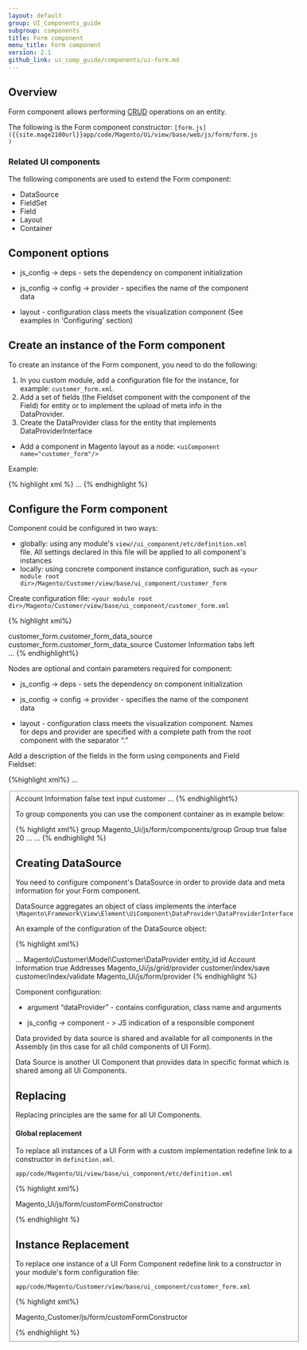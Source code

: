 ```yaml
---
layout: default
group: UI_Components_guide
subgroup: components
title: Form component
menu_title: Form component
version: 2.1
github_link: ui_comp_guide/components/ui-form.md
---
```



## Overview
Form component allows performing [CRUD](https://en.wikipedia.org/wiki/Create,_read,_update_and_delete) operations on an entity. 

The following is the Form component constructor: `[form.js]({{site.mage2100url}}app/code/Magento/Ui/view/base/web/js/form/form.js)`

### Related UI components

The following components are used to extend the Form component:

* DataSource
* FieldSet
* Field
* Layout
* Container

## Component options

* js_config -> deps - sets the dependency on component initialization
 
* js_config -> config -> provider - specifies the name of the component data
 
* layout - configuration class meets the visualization component
    (See examples in 'Configuring' section)

## Create an instance of the Form component

To create an instance of the Form component, you need to do the following:

1. In you custom module, add a configuration file for the instance, for example: `customer_form.xml`.
2. Add a set of fields (the Fieldset component with the component of the Field) for entity or     to implement the upload of meta info in the DataProvider.
3. Create the DataProvider class for the entity that implements DataProviderInterface
* Add a component in Magento layout as a node: `<uiComponent name="customer_form"/>`

Example:

{% highlight xml %}
<page xmlns:xsi="http://www.w3.org/2001/XMLSchema-instance" xsi:noNamespaceSchemaLocation="urn:magento:framework:View/Layout/etc/page_configuration.xsd">
    <body>
        <referenceContainer name="content">
            ...
            <uiComponent name="customer_form"/>
        </referenceContainer>
    </body>
</page>
{% endhighlight %}
 
## Configure the Form component

Component could be configured in two ways:

* globally: using any module's `view//ui_component/etc/definition.xml` file. All settings declared in     this file will be applied to all component's instances
* locally: using concrete component instance configuration, such as `<your module root dir>/Magento/Customer/view/base/ui_component/customer_form`

Create configuration file: `<your module root dir>/Magento/Customer/view/base/ui_component/customer_form.xml`

{% highlight xml%}
<form xmlns:xsi="http://www.w3.org/2001/XMLSchema-instance" xsi:noNamespaceSchemaLocation="urn:magento:module:Magento_Ui:etc/ui_configuration.xsd">
    <argument name="data" xsi:type="array">
        <item name="js_config" xsi:type="array">
            <item name="config" xsi:type="array">
                <item name="provider" xsi:type="string">customer_form.customer_form_data_source</item>
            </item>
            <item name="deps" xsi:type="string">customer_form.customer_form_data_source</item>
        </item>
        <item name="label" xsi:type="string" translate="true">Customer Information</item>
        <item name="layout" xsi:type="array">
            <item name="type" xsi:type="string">tabs</item>
            <item name="navContainerName" xsi:type="string">left</item>
        </item>
...
{% endhighlight%}

Nodes are optional and contain parameters required for component:

* js_config -> deps - sets the dependency on component initialization

* js_config -> config -> provider - specifies the name of the component data

* layout - configuration class meets the visualization component. Names for deps and provider are specified with a complete path from the root component with the separator “.”

Add a description of the fields in the form using components and Field Fieldset:

{%highlight xml%}
...
<fieldset name="customer">
   <argument name="data" xsi:type="array">
       <item name="config" xsi:type="array">
           <item name="label" xsi:type="string" translate="true">Account Information</item>
       </item>
   </argument>
   <field name="entity_id">
       <argument name="data" xsi:type="array">
               <item name="config" xsi:type="array">
               <item name="visible" xsi:type="boolean">false</item>
               <item name="dataType" xsi:type="string">text</item>
               <item name="formElement" xsi:type="string">input</item>
               <item name="source" xsi:type="string">customer</item>
           </item>
        </argument>
    </field>
…
{% endhighlight%}

To group components you can use the component container as in example below:

{% highlight xml%}
<container name="container_group">
    <argument name="data" xsi:type="array">
        <item name="type" xsi:type="string">group</item>
        <item name="js_config" xsi:type="array">
            <item name="component" xsi:type="string">Magento_Ui/js/form/components/group</item>
        </item>
        <item name="config" xsi:type="array">
            <item name="label" xsi:type="string" translate="true">Group</item>
            <item name="required" xsi:type="boolean">true</item>
            <item name="dataScope" xsi:type="boolean">false</item>
            <item name="sortOrder" xsi:type="number">20</item>
        </item>
    </argument>
    <field name="group_id">
    ...
    </field>
    <field name="disable_auto_group_change">
    ...
    </field>
</container>
{% endhighlight %}

## Creating DataSource 
You need to configure component's DataSource in order to provide data and meta information for your Form component.

DataSource aggregates an object of class implements the interface `\Magento\Framework\View\Element\UiComponent\DataProvider\DataProviderInterface`

An example of the configuration of the DataSource object:

{% highlight xml%}
<form xmlns:xsi="http://www.w3.org/2001/XMLSchema-instance" xsi:noNamespaceSchemaLocation="urn:magento:module:Magento_Ui:etc/ui_configuration.xsd">
    <argument name="data" xsi:type="array">
        ...
    </argument>
    <dataSource name="customer_form_data_source">
        <argument name="dataProvider" xsi:type="configurableObject">
            <argument name="class" xsi:type="string">Magento\Customer\Model\Customer\DataProvider</argument>
            <argument name="primaryFieldName" xsi:type="string">entity_id</argument>
            <argument name="requestFieldName" xsi:type="string">id</argument>
            <argument name="meta" xsi:type="array">
                <item name="customer" xsi:type="array">
                    <item name="config" xsi:type="array">
                        <item name="label" xsi:type="string" translate="true">Account Information</item>
                    </item>
                </item>
                <item name="address" xsi:type="array">
                    <item name="is_collection" xsi:type="boolean">true</item>
                    <item name="config" xsi:type="array">
                        <item name="label" xsi:type="string" translate="true">Addresses</item>
                    </item>
                </item>
            </argument>
            <argument name="data" xsi:type="array">
                <item name="js_config" xsi:type="array">
                    <item name="component" xsi:type="string">Magento_Ui/js/grid/provider</item>
                </item>
                <item name="config" xsi:type="array">
                    <item name="submit_url" xsi:type="string">customer/index/save</item>
                    <item name="validate_url" xsi:type="string">customer/index/validate</item>
                </item>
            </argument>
        </argument>
        <argument name="data" xsi:type="array">
            <item name="js_config" xsi:type="array">
                <item name="component" xsi:type="string">Magento_Ui/js/form/provider</item>
            </item>
        </argument>
    </dataSource>
</form>
{% endhighlight %}

Component configuration:

* argument “dataProvider” - contains configuration, class name and arguments

* js_config -> component - > JS indication of a responsible component

Data provided by data source is shared and available for all components in the Assembly (in this case for all child components of UI Form).

Data Source is another UI Component that provides data in specific format which is shared among all UI Components.

## Replacing

<div class="bs-callout bs-callout-info" id="info">
  <p>Replacing principles are the same for all UI Components.</p>
</div>

#### Global replacement

To replace all instances of a UI Form with a custom implementation redefine link to a constructor in `definition.xml`.

`app/code/Magento/Ui/view/base/ui_component/etc/definition.xml`

{% highlight xml%}
<form class="Magento\Ui\Component\Form">
    <argument name="data" xsi:type="array">
        <item name="js_config" xsi:type="array">
            <item name="component" xsi:type="string">Magento_Ui/js/form/customFormConstructor</item>
        </item>
    </argument>
</form>
{% endhighlight %}

## Instance Replacement

To replace one instance of a UI Form Component redefine link to a constructor in your module's form configuration file:

`app/code/Magento/Customer/view/base/ui_component/customer_form.xml`

{% highlight xml%}
<form xmlns:xsi="http://www.w3.org/2001/XMLSchema-instance" xsi:noNamespaceSchemaLocation="urn:magento:framework:Ui/etc/ui_configuration.xsd">
    <argument name="data" xsi:type="array">
        <item name="js_config" xsi:type="array">
            <item name="component" xsi:type="string">Magento_Customer/js/form/customFormConstructor</item>
        </item>
        </argument>
</form>
{% endhighlight %}
